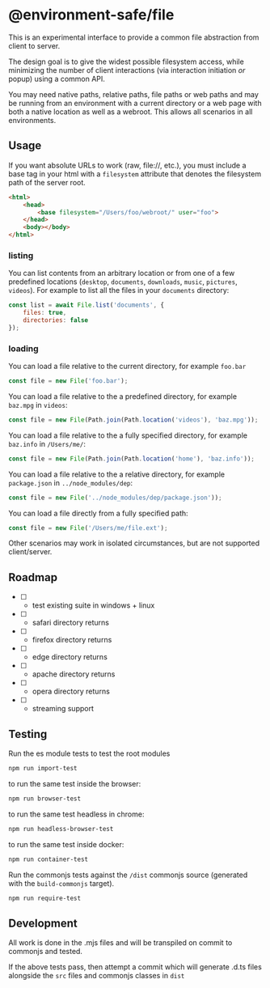 @environment-safe/file
======================
This is an experimental interface to provide a common file abstraction from client to server.

The design goal is to give the widest possible filesystem access, while minimizing the number of client interactions (via interaction initiation *or* popup) using a common API.

You may need native paths, relative paths, file paths or web paths and may be running from an environment with a current directory or a web page with both a native location as well as a webroot. This allows all scenarios in all environments.

Usage
-----

If you want absolute URLs to work (raw, file://, etc.), you must include a base tag in your html with a `filesystem` attribute that denotes the filesystem path of the server root.

```html
<html>
    <head>
        <base filesystem="/Users/foo/webroot/" user="foo">
    </head>
    <body></body>
</html>
```

### listing

You can list contents from an arbitrary location or from one of a few predefined locations (`desktop`, `documents`, `downloads`, `music`, `pictures`, `videos`). For example to list all the files in your `documents` directory:

```javascript
const list = await File.list('documents', {
    files: true,
    directories: false
});
```

### loading
You can load a file relative to the current directory, for example `foo.bar`

```javascript
const file = new File('foo.bar');
```

You can load a file relative to the a predefined directory, for example `baz.mpg` in `videos`:
```javascript
const file = new File(Path.join(Path.location('videos'), 'baz.mpg'));
```

You can load a file relative to the a fully specified directory, for example `baz.info` in `/Users/me/`:
```javascript
const file = new File(Path.join(Path.location('home'), 'baz.info'));
```

You can load a file relative to the a relative directory, for example `package.json` in `../node_modules/dep`:
```javascript
const file = new File('../node_modules/dep/package.json'));
```

You can load a file directly from a fully specified path:
```javascript
const file = new File('/Users/me/file.ext');
```

Other scenarios may work in isolated circumstances, but are not supported client/server.


Roadmap
-------

- [ ] - test existing suite in windows + linux
- [ ] - safari directory returns
- [ ] - firefox directory returns
- [ ] - edge directory returns
- [ ] - apache directory returns
- [ ] - opera directory returns
- [ ] - streaming support

Testing
-------

Run the es module tests to test the root modules
```bash
npm run import-test
```
to run the same test inside the browser:

```bash
npm run browser-test
```
to run the same test headless in chrome:
```bash
npm run headless-browser-test
```

to run the same test inside docker:
```bash
npm run container-test
```

Run the commonjs tests against the `/dist` commonjs source (generated with the `build-commonjs` target).
```bash
npm run require-test
```

Development
-----------
All work is done in the .mjs files and will be transpiled on commit to commonjs and tested.

If the above tests pass, then attempt a commit which will generate .d.ts files alongside the `src` files and commonjs classes in `dist`

